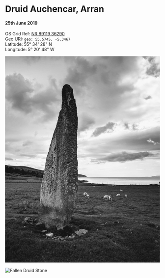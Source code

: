 # Druid Auchencar, Arran  
#### 25th June 2019  
OS Grid Ref: [NR 89119 36290](https://osmaps.ordnancesurvey.co.uk/55.57450,-5.34674,16/pin)  
Geo URI: `geo: 55.5745, -5.3467`  
Latitude: 55° 34' 28" N  
Longitude: 5° 20' 48" W  

![Druid Stone](druidstone.jpeg)

![Fallen Druid Stone](fallendruidstone.jpeg)